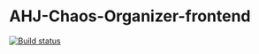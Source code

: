 # AHJ-Chaos-Organizer-frontend

[![Build status](https://ci.appveyor.com/api/projects/status/0avw7nwvatv574jl?svg=true)](https://ci.appveyor.com/project/Antyfeev96/ahj-chaos-organizer-frontend)
